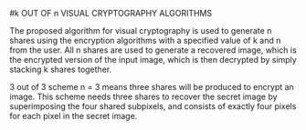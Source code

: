 #k OUT OF n VISUAL CRYPTOGRAPHY ALGORITHMS

The proposed algorithm for visual cryptography is used to generate n shares using the encryption algorithms with a specified value of k and n from the user. All n shares are used to generate a recovered image, which is the encrypted version of the input image, which is then decrypted by simply stacking k shares together.

3 out of 3 scheme n = 3 means three shares will be produced to encrypt an image. This scheme needs three shares to recover the secret image by superimposing the four shared subpixels, and consists of exactly four pixels for each pixel in the secret image.
